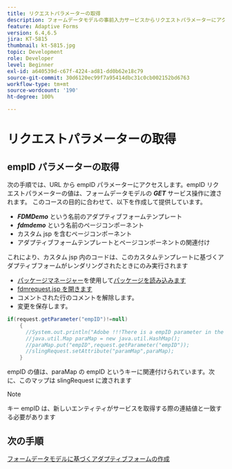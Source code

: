 ```yaml
---
title: リクエストパラメーターの取得
description: フォームデータモデルの事前入力サービスからリクエストパラメーターにアクセスする
feature: Adaptive Forms
version: 6.4,6.5
jira: KT-5815
thumbnail: kt-5815.jpg
topic: Development
role: Developer
level: Beginner
exl-id: a640539d-c67f-4224-ad81-dd0b62e18c79
source-git-commit: 30d6120ec99f7a95414dbc31c0cb002152bd6763
workflow-type: tm+mt
source-wordcount: '190'
ht-degree: 100%

---
```


# リクエストパラメーターの取得

## empID パラメーターの取得

次の手順では、URL から empID パラメーターにアクセスします。empID リクエストパラメーターの値は、フォームデータモデルの **_GET_** サービス操作に渡されます。
このコースの目的に合わせて、以下を作成して提供しています。

* **_FDMDemo_** という名前のアダプティブフォームテンプレート
* **_fdmdemo_** という名前のページコンポーネント
* カスタム jsp を含むページコンポーネント
* アダプティブフォームテンプレートとページコンポーネントの関連付け

これにより、カスタム jsp 内のコードは、このカスタムテンプレートに基づくアダプティブフォームがレンダリングされたときにのみ実行されます

* [パッケージマネージャー](http://localhost:4502/crx/packmgr/index.jsp)を使用して[パッケージを読み込みます](assets/template-page-component.zip)
* [fdmrequest.jsp を開きます](http://localhost:4502/crx/de/index.jsp#/apps/fdmdemo/component/page/fdmdemo/fdmrequest.jsp)
* コメントされた行のコメントを解除します。
* 変更を保存します。

```java
if(request.getParameter("empID")!=null)
    {
      //System.out.println("Adobe !!!There is a empID parameter in the request "+request.getParameter("empID"));
      //java.util.Map paraMap = new java.util.HashMap();
      //paraMap.put("empID",request.getParameter("empID"));
      //slingRequest.setAttribute("paramMap",paraMap);
    }
```

empID の値は、paraMap の empID というキーに関連付けられています。次に、このマップは slingRequest に渡されます

>[!NOTE]
>
>キー empID は、新しいエンティティがサービスを取得する際の連結値と一致する必要があります

## 次の手順

[フォームデータモデルに基づくアダプティブフォームの作成](./create-adaptive-form.md)
